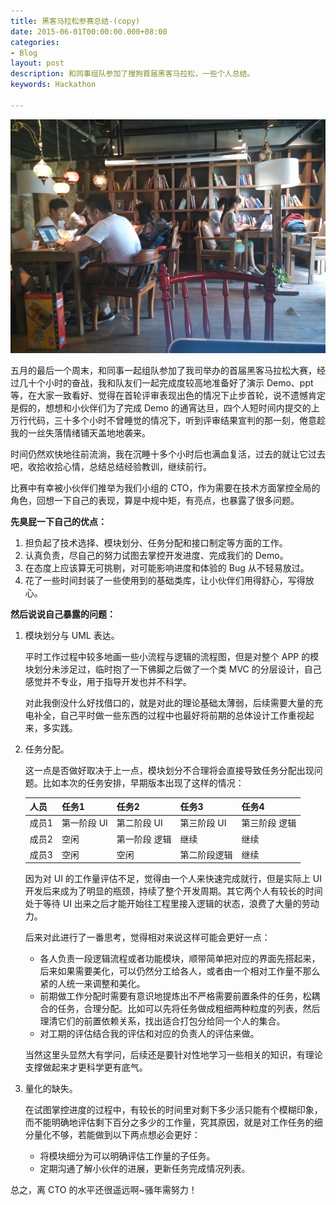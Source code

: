 ```yaml
---
title: 黑客马拉松参赛总结-(copy)
date: 2015-06-01T00:00:00.000+08:00
categories:
- Blog
layout: post
description: 和同事组队参加了搜狗首届黑客马拉松，一些个人总结。
keywords: Hackathon

---
```

![首届黑客马拉松](/images/blog/hackathon.jpg)

五月的最后一个周末，和同事一起组队参加了我司举办的首届黑客马拉松大赛，经过几十个小时的奋战，我和队友们一起完成度较高地准备好了演示 Demo、ppt 等，在大家一致看好、觉得在首轮评审表现出色的情况下止步首轮，说不遗憾肯定是假的，想想和小伙伴们为了完成 Demo 的通宵达旦，四个人短时间内提交的上万行代码，三十多个小时不曾睡觉的情况下，听到评审结果宣判的那一刻，倦意趁我的一丝失落情绪铺天盖地地袭来。

时间仍然欢快地往前流淌，我在沉睡十多个小时后也满血复活，过去的就让它过去吧，收拾收拾心情，总结总结经验教训，继续前行。

比赛中有幸被小伙伴们推举为我们小组的 CTO，作为需要在技术方面掌控全局的角色，回想一下自己的表现，算是中规中矩，有亮点，也暴露了很多问题。

**先臭屁一下自己的优点：**

1. 担负起了技术选择、模块划分、任务分配和接口制定等方面的工作。
2. 认真负责，尽自己的努力试图去掌控开发进度、完成我们的 Demo。
3. 在态度上应该算无可挑剔，对可能影响进度和体验的 Bug 从不轻易放过。
4. 花了一些时间封装了一些使用到的基础类库，让小伙伴们用得舒心，写得放心。

**然后说说自己暴露的问题：**

1. 模块划分与 UML 表达。

   平时工作过程中较多地画一些小流程与逻辑的流程图，但是对整个 APP 的模块划分未涉足过，临时抱了一下佛脚之后做了一个类 MVC 的分层设计，自己感觉并不专业，用于指导开发也并不科学。

   对此我倒没什么好找借口的，就是对此的理论基础太薄弱，后续需要大量的充电补全，自己平时做一些东西的过程中也最好将前期的总体设计工作重视起来，多实践。

2. 任务分配。

   这一点是否做好取决于上一点，模块划分不合理将会直接导致任务分配出现问题。比如本次的任务安排，早期版本出现了这样的情况：

   | 人员  | 任务1       | 任务2         | 任务3        | 任务4         |
   |:------|:------------|:--------------|:-------------|:--------------|
   | 成员1 | 第一阶段 UI | 第二阶段 UI   | 第三阶段 UI  | 第三阶段 逻辑 |
   | 成员2 | 空闲        | 第一阶段 逻辑 | 继续         | 继续          |
   | 成员3 | 空闲        | 空闲          | 第二阶段逻辑 | 继续          |

   因为对 UI 的工作量评估不足，觉得由一个人来快速完成就行，但是实际上 UI 开发后来成为了明显的瓶颈，持续了整个开发周期。其它两个人有较长的时间处于等待 UI 出来之后才能开始往工程里接入逻辑的状态，浪费了大量的劳动力。

   后来对此进行了一番思考，觉得相对来说这样可能会更好一点：
   * 各人负责一段逻辑流程或者功能模块，顺带简单把对应的界面先搭起来，后来如果需要美化，可以仍然分工给各人，或者由一个相对工作量不那么紧的人统一来调整和美化。
   * 前期做工作分配时需要有意识地提炼出不严格需要前置条件的任务，松耦合的任务，合理分配。比如可以先将任务做成粗细两种粒度的列表，然后理清它们的前置依赖关系，找出适合打包分给同一个人的集合。
   * 对工期的评估结合我的评估和对应的负责人的评估来做。

   当然这里头显然大有学问，后续还是要针对性地学习一些相关的知识，有理论支撑做起来才更科学更有底气。

3. 量化的缺失。

   在试图掌控进度的过程中，有较长的时间里对剩下多少活只能有个模糊印象，而不能明确地评估剩下百分之多少的工作量，究其原因，就是对工作任务的细分量化不够，若能做到以下两点想必会更好：
   * 将模块细分为可以明确评估工作量的子任务。
   * 定期沟通了解小伙伴的进展，更新任务完成情况列表。

总之，离 CTO 的水平还很遥远啊~骚年需努力！